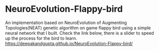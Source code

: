 # NeuroEvolution-Flappy-bird

An implementation based on NeuroEvolution of Augmenting Topologies(NEAT) genetic algorithm on game flappy bird using a simple neural network that I built. Check the link below, there is a slider to speed up the process for the bird to learn.
https://deepakandgupta.github.io/NeuroEvolution-Flappy-bird/
